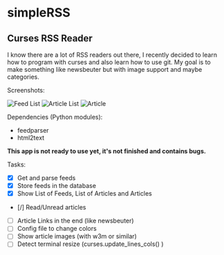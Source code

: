 # simpleRSS
## Curses RSS Reader

I know there are a lot of RSS readers out there, I recently decided to learn how to program with curses and also learn how to use git.
My goal is to make something like newsbeuter but with image support and maybe categories.

Screenshots:

![Feed List](http://i.imgur.com/tAOYBzJ.png)
![Article List](http://i.imgur.com/nYcQldL.png)
![Article](http://i.imgur.com/S9ivkCW.png)

Dependencies (Python modules):
  * feedparser
  * html2text
 

**This app is not ready to use yet, it's not finished and contains bugs.**

Tasks:
- [x] Get and parse feeds
- [x] Store feeds in the database
- [x] Show List of Feeds, List of Articles and Articles
- [/] Read/Unread articles
- [ ] Article Links in the end (like newsbeuter)
- [ ] Config file to change colors
- [ ] Show article images (with w3m or similar)
- [ ] Detect terminal resize (curses.update_lines_cols() )
